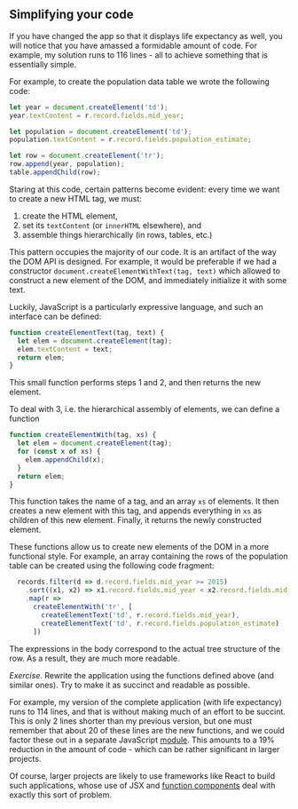 ## Simplifying your code

If you have changed the app so that it displays life expectancy as well, you
will notice that you have amassed a formidable amount of code. For example, my
solution runs to 116 lines - all to achieve something that is essentially
simple.

For example, to create the population data table we wrote the following code:

```javascript
let year = document.createElement('td');
year.textContent = r.record.fields.mid_year;

let population = document.createElement('td');
population.textContent = r.record.fields.population_estimate;

let row = document.createElement('tr');
row.append(year, population);
table.appendChild(row);
```

Staring at this code, certain patterns become evident: every time we want to
create a new HTML tag, we must:
1. create the HTML element,
2. set its `textContent` (or `innerHTML` elsewhere), and
3. assemble things hierarchically (in rows, tables, etc.)

This pattern occupies the majority of our code. It is an artifact of the way the
DOM API is designed. For example, it would be preferable if we had a constructor
`document.createElementWithText(tag, text)` which allowed to construct a new
element of the DOM, and immediately initialize it with some text.

Luckily, JavaScript is a particularly expressive language, and such an interface
can be defined:

```javascript
function createElementText(tag, text) {
  let elem = document.createElement(tag);
  elem.textContent = text;
  return elem;
}
```
This small function performs steps 1 and 2, and then returns the new element.

To deal with 3, i.e. the hierarchical assembly of elements, we can define a function

```javascript
function createElementWith(tag, xs) {
  let elem = document.createElement(tag);
  for (const x of xs) {
    elem.appendChild(x);
  }
  return elem;
}
```

This function takes the name of a tag, and an array `xs` of elements. It then
creates a new element with this tag, and appends everything in `xs` as children
of this new element. Finally, it returns the newly constructed element.

These functions allow us to create new elements of the DOM in a more functional
style. For example, an array containing the rows of the population table can be
created using the following code fragment:

```javascript
  records.filter(d => d.record.fields.mid_year >= 2015)
    .sort((x1, x2) => x1.record.fields.mid_year < x2.record.fields.mid_year ? -1 : 1)
    .map(r =>
      createElementWith('tr', [
        createElementText('td', r.record.fields.mid_year),
        createElementText('td', r.record.fields.population_estimate)
      ])
```

The expressions in the body correspond to the actual tree structure of the row.
As a result, they are much more readable.

*Exercise*. Rewrite the application using the functions defined above (and
similar ones). Try to make it as succinct and readable as possible. 

For example, my version of the complete application (with life expectancy) runs
to 114 lines, and that is without making much of an effort to be succint. This
is only 2 lines shorter than my previous version, but one must remember that
about 20 of these lines are the new functions, and we could factor these out in
a separate JavaScript
[module](https://developer.mozilla.org/en-US/docs/Web/JavaScript/Guide/Modules).
This amounts to a 19% reduction in the amount of code - which can be rather
significant in larger projects.

Of course, larger projects are likely to use frameworks like React to build such
applications, whose use of JSX and [function
components](https://www.robinwieruch.de/react-function-component/) deal with
exactly this sort of problem.